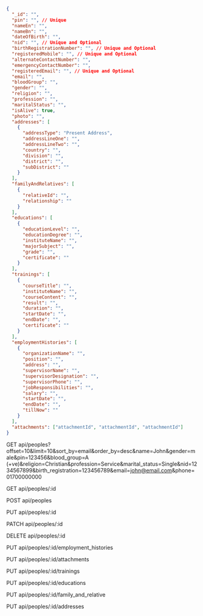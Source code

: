 ```json
{
  "_id": "",
  "pin": "", // Unique
  "nameEn": "",
  "nameBn": "",
  "dateOfBirth": "",
  "nid": "", // Unique and Optional
  "birthRegistrationNumber": "", // Unique and Optional
  "registeredMobile": "", // Unique and Optional
  "alternateContactNumber": "",
  "emergencyContactNumber": "",
  "registeredEmail": "", // Unique and Optional
  "email": "",
  "bloodGroup": "",
  "gender": "",
  "religion": "",
  "profession": "",
  "maritalStatus": "",
  "isAlive": true,
  "photo": "",
  "addresses": [
    {
      "addressType": "Present Address",
      "addressLineOne": "",
      "addressLineTwo": "",
      "country": "",
      "division": "",
      "district": "",
      "subDistrict": ""
    }
  ],
  "familyAndRelatives": [
    {
      "relativeId": "",
      "relationship": ""
    }
  ],
  "educations": [
    {
      "educationLevel": "",
      "educationDegree": "",
      "instituteName": "",
      "majorSubject": "",
      "grade": "",
      "certificate": ""
    }
  ],
  "trainings": [
    {
      "courseTitle": "",
      "instituteName": "",
      "courseContent": "",
      "result": "",
      "duration": "",
      "startDate": "",
      "endDate": "",
      "certificate": ""
    }
  ],
  "employmentHistories": [
    {
      "organizationName": "",
      "position": "",
      "address": "",
      "supervisorName": "",
      "supervisorDesignation": "",
      "supervisorPhone": "",
      "jobResponsibilities": "",
      "salary": "",
      "startDate": "",
      "endDate": "",
      "tillNow": ""
    }
  ],
  "attachments": ["attachmentId", "attachmentId", "attachmentId"]
}
```

GET api/peoples?offset=10&limit=10&sort_by=email&order_by=desc&name=John&gender=male&pin=123456&blood_group=A (+ve)&religion=Christian&profession=Service&marital_status=Single&nid=1234567899&birth_registration=123456789&email=john@email.com&phone=01700000000

GET api/peoples/:id

POST api/peoples

PUT api/peoples/:id

PATCH api/peoples/:id

DELETE api/peoples/:id

PUT api/peoples/:id/employment_histories

PUT api/peoples/:id/attachments

PUT api/peoples/:id/trainings

PUT api/peoples/:id/educations

PUT api/peoples/:id/family_and_relative

PUT api/peoples/:id/addresses
